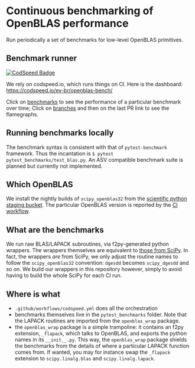 # Continuous benchmarking of OpenBLAS performance

Run periodically a set of benchmarks for low-level OpenBLAS primitives.

## Benchmark runner

[![CodSpeed Badge](https://img.shields.io/endpoint?url=https://codspeed.io/badge.json)](https://codspeed.io/ev-br/openblas-bench)

We rely on codspeed.io, which runs things on CI. Here is the dashboard: https://codspeed.io/ev-br/openblas-bench/

Click on [benchmarks](https://codspeed.io/ev-br/openblas-bench/benchmarks) to see the performance of a particular benchmark over time;
Click on [branches](https://codspeed.io/ev-br/openblas-bench/branches/) and then on the last PR link to see the flamegraphs.

## Running benchmarks locally

The benchmark syntax is consistent with that of `pytest-benchmark` framework. Thus the incantation is `$ pytest pytest_benchmarks/test_blas.py`.
An ASV compatible benchmark suite is planned but currently not implemented.

## Which OpenBLAS

We install the nightly builds of `scipy_openblas32` from the [scientific python staging bucket](https://anaconda.org/scientific-python-nightly-wheels/scipy-openblas32).
The particular OpenBLAS version is reported by the [CI workflow](https://github.com/ev-br/openblas-bench/blob/main/.github/workflows/codspeed.yml#L28).

## What are the benchmarks

We run raw BLAS/LAPACK subroutines, via f2py-generated python wrappers. The wrappers themselves are equivalent to [those from SciPy](https://docs.scipy.org/doc/scipy/reference/linalg.lapack.html).
In fact, the wrappers _are_ from SciPy, we only adjust the routine names to follow the `scipy_openblas32` convention: `dgesdd` becomes `scipy_dgesdd` and so on.
We build our wrappers in this repository however, simply to avoid having to build the whole SciPy for each CI run.

## Where is what

- `.github/workflows/codspeed.yml` does all the orchestration
- benchmarks themselves live in the `pytest_benchmarks` folder. Note that the LAPACK routines are imported from the `openblas_wrap` package.
- the `openblas_wrap` package is a simple trampoline: it contains an f2py extension, `_flapack`, which talks to OpenBLAS, and exports the python names in its `__init__.py`.
This way, the `openblas_wrap` package shields the benchmarks from the details of where a particular LAPACK function comes from. If wanted, you may for instance swap the `_flapack` extension to
`scipy.linalg.blas` and `scipy.linalg.lapack`.
